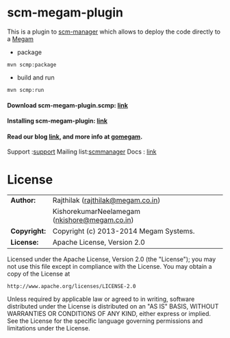 scm-megam-plugin
================

This is a plugin to [scm-manager](http://scm-manager.org) which  allows to deploy the code directly to a [Megam](https://www.megam.co)

* package

```
mvn scmp:package
```

* build and run

```
mvn scmp:run
```

#### Download scm-megam-plugin.scmp: [link](https://s3-ap-southeast-1.amazonaws.com/megampub/0.1/zip/scm-megam-plugin-1.0-SNAPSHOT.scmp)

#### Installing scm-megam-plugin: [link](https://bitbucket.org/sdorra/scm-manager/wiki/faq)

#### Read our blog [link](http://blog.megam.co/archives/1134), and more info at [gomegam](http://www.gomegam.com/megam-scm-manager/). 

Support     :[support](http://support.megam.co)
Mailing list:[scmmanager](http://groups.google.com/group/scmmanager)
Docs        : [link](http://www.gomegam.com/docs)


# License

|                      |                                          |
|:---------------------|:-----------------------------------------|
| **Author:**          | Rajthilak (<rajthilak@megam.co.in>)
|		       	       | KishorekumarNeelamegam (<nkishore@megam.co.in>)
| **Copyright:**       | Copyright (c) 2013-2014 Megam Systems.
| **License:**         | Apache License, Version 2.0

Licensed under the Apache License, Version 2.0 (the "License");
you may not use this file except in compliance with the License.
You may obtain a copy of the License at

    http://www.apache.org/licenses/LICENSE-2.0

Unless required by applicable law or agreed to in writing, software
distributed under the License is distributed on an "AS IS" BASIS,
WITHOUT WARRANTIES OR CONDITIONS OF ANY KIND, either express or implied.
See the License for the specific language governing permissions and
limitations under the License.